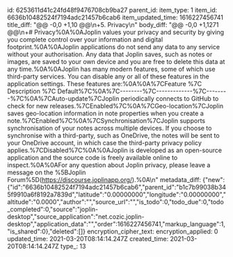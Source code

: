id: 6253611d41c24fd48f9476708cb9ba27
parent_id: 
item_type: 1
item_id: 6636b10482524f7194adc21457b6cab6
item_updated_time: 1616227456741
title_diff: "@@ -0,0 +1,10 @@\\n+5. Privacy\\n"
body_diff: "@@ -0,0 +1,1271 @@\\n+# Privacy%0A%0AJoplin values your privacy and security by giving you complete control over your information and digital footprint.%0A%0AJoplin applications do not send any data to any service without your authorisation. Any data that Joplin saves, such as notes or images, are saved to your own device and you are free to delete this data at any time.%0A%0AJoplin has many modern features, some of which use third-party services. You can disable any or all of these features in the application settings. These features are:%0A%0A%7CFeature %7C Description %7C Default%7C%0A%7C--------%7C-------------%7C--------%7C%0A%7CAuto-update%7CJoplin periodically connects to GitHub to check for new releases.%7CEnabled%7C%0A%7CGeo-location%7CJoplin saves geo-location information in note properties when you create a note.%7CEnabled%7C%0A%7CSynchronisation%7CJoplin supports synchronisation of your notes across multiple devices. If you choose to synchronise with a third-party, such as OneDrive, the notes will be sent to your OneDrive account, in which case the third-party privacy policy applies.%7CDisabled%7C%0A%0AJoplin is developed as an open-source application and the source code is freely available online to inspect.%0A%0AFor any question about Joplin privacy, please leave a message on the %5BJoplin Forum%5D(https://discourse.joplinapp.org/).%0A\\n"
metadata_diff: {"new":{"id":"6636b10482524f7194adc21457b6cab6","parent_id":"b1c7b99038b345f9910a6f8192a7839d","latitude":"0.00000000","longitude":"0.00000000","altitude":"0.0000","author":"","source_url":"","is_todo":0,"todo_due":0,"todo_completed":0,"source":"joplin-desktop","source_application":"net.cozic.joplin-desktop","application_data":"","order":1616227456741,"markup_language":1,"is_shared":0},"deleted":[]}
encryption_cipher_text: 
encryption_applied: 0
updated_time: 2021-03-20T08:14:14.247Z
created_time: 2021-03-20T08:14:14.247Z
type_: 13